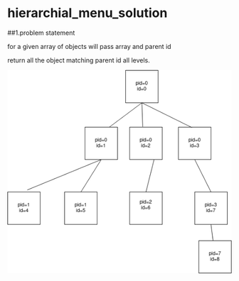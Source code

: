 # hierarchial_menu_solution

##1.problem statement

for a given array of objects will pass array and parent id

return all the object matching parent id all levels.

![](https://github.com/3vilbird/hierarchial_menu_solution/blob/master/Untitled%20Diagram.drawio.png)
